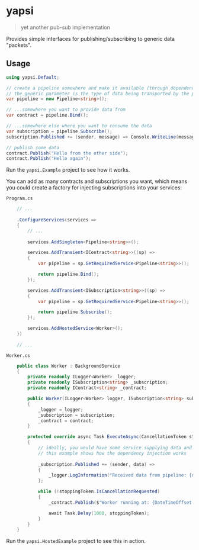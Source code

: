 # yapsi

> yet another pub-sub implementation

Provides simple interfaces for publishing/subscribing to generic data "packets".

## Usage

```csharp
using yapsi.Default;

// create a pipeline somewhere and make it available (through dependency injection for example)
// the generic parameter is the type of data being transported by the pipeline
var pipeline = new Pipeline<string>();

// ...somewhere you want to provide data from
var contract = pipeline.Bind();

// ...somewhere else where you want to consume the data
var subscription = pipeline.Subscribe();
subscription.Published += (sender, message) => Console.WriteLine(message);

// publish some data
contract.Publish("Hello from the other side");
contract.Publish("Hello again");
```

Run the `yapsi.Example` project to see how it works.

You can add as many contracts and subscriptions you want, which means you could create a factory for injecting subscriptions into your services:

`Program.cs`
```csharp
    // ...
    
    .ConfigureServices(services =>
    {
        // ...
    
        services.AddSingleton<Pipeline<string>>();

        services.AddTransient<IContract<string>>((sp) =>
        {
            var pipeline = sp.GetRequiredService<Pipeline<string>>();

            return pipeline.Bind();
        });

        services.AddTransient<ISubscription<string>>((sp) =>
        {
            var pipeline = sp.GetRequiredService<Pipeline<string>>();

            return pipeline.Subscribe();
        });

        services.AddHostedService<Worker>();
    })
    
    // ...
```

`Worker.cs`
```csharp
    public class Worker : BackgroundService
    {
        private readonly ILogger<Worker> _logger;
        private readonly ISubscription<string> _subscription;
        private readonly IContract<string> _contract;

        public Worker(ILogger<Worker> logger, ISubscription<string> subscription, IContract<string> contract)
        {
            _logger = logger;
            _subscription = subscription;
            _contract = contract;
        }

        protected override async Task ExecuteAsync(CancellationToken stoppingToken)
        {
            // ideally, you would have some service supplying data and another service consuming the data, but
            // this example shows how the dependency injection works
            
            _subscription.Published += (sender, data) =>
            {
                _logger.LogInformation("Received data from pipeline: {data}", data);
            };

            while (!stoppingToken.IsCancellationRequested)
            {
                _contract.Publish($"Worker running at: {DateTimeOffset.Now}");

                await Task.Delay(1000, stoppingToken);
            }
        }
    }
```

Run the `yapsi.HostedExample` project to see this in action.
